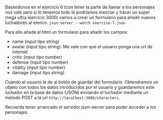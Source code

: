 Basandonos en el ejercicio 6 (con tener la parte de llamar a los personajes nos vale pero si lo tenemos todo lo podríamos mezclar y hacer un super mega ultra ejercicio 3000) vamos a crear un formulario para añadir nuevos luchadores al elenco. `json-server --watch exercise-7.json`

Para ello añade al html un formulario para añadir los campos:

- name (input tipo string)
- avatar (input tipo string). Me vale con que el usuario ponga una url de internet
- critic (input tipo number)
- defense (input tipo number)
- vitality (input tipo number)
- damage (input tipo string)

Cuando el usuario le de al botón de guardar del formulario. Obtendremos un objeto con todos los datos introducidos por el usuario y guardaremos este luchador en la base de datos (JSON) enviando el luchador mediante un metodo POST a la url `http://localhost:3000/characters`.

Recuerda tener arrancado el servidor json-server para poder acceder a los personajes.



